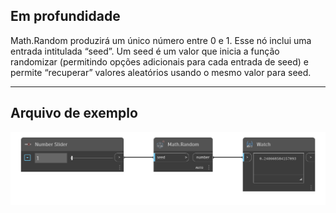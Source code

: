 ## Em profundidade
Math.Random produzirá um único número entre 0 e 1. Esse nó inclui uma entrada intitulada “seed”. Um seed é um valor que inicia a função randomizar (permitindo opções adicionais para cada entrada de seed) e permite “recuperar” valores aleatórios usando o mesmo valor para seed.
___
## Arquivo de exemplo

![Math.Random](./DSCore.Math.Random(seed)_img.png)
